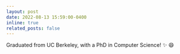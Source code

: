```yaml
---
layout: post
date: 2022-08-13 15:59:00-0400
inline: true
related_posts: false
---
```


Graduated from UC Berkeley, with a PhD in Computer Science! :sparkles: :smile: